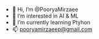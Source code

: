 - 👋 Hi, I’m @PooryaMirzaee
- 👀 I’m interested in AI & ML
- 🌱 I’m currently learning Ptyhon
- 📫 pooryamirzaeep@gmail.com


